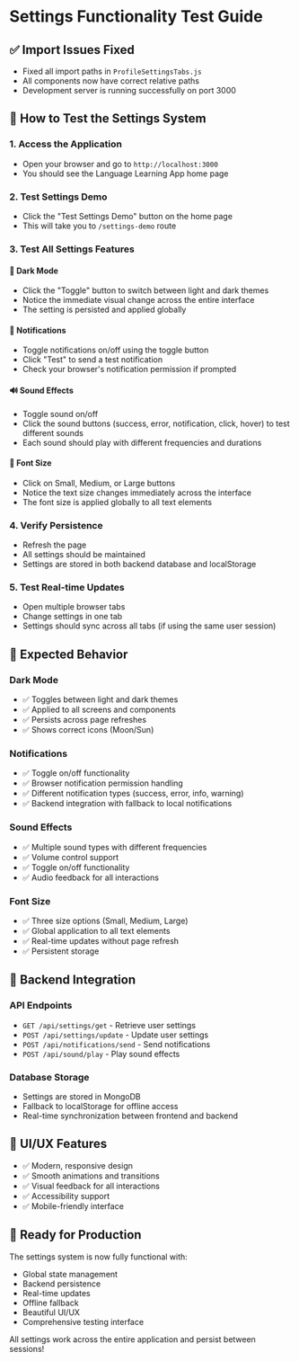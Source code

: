 # Settings Functionality Test Guide

## ✅ **Import Issues Fixed**
- Fixed all import paths in `ProfileSettingsTabs.js`
- All components now have correct relative paths
- Development server is running successfully on port 3000

## 🧪 **How to Test the Settings System**

### **1. Access the Application**
- Open your browser and go to `http://localhost:3000`
- You should see the Language Learning App home page

### **2. Test Settings Demo**
- Click the "Test Settings Demo" button on the home page
- This will take you to `/settings-demo` route

### **3. Test All Settings Features**

#### **🌙 Dark Mode**
- Click the "Toggle" button to switch between light and dark themes
- Notice the immediate visual change across the entire interface
- The setting is persisted and applied globally

#### **🔔 Notifications**
- Toggle notifications on/off using the toggle button
- Click "Test" to send a test notification
- Check your browser's notification permission if prompted

#### **🔊 Sound Effects**
- Toggle sound on/off
- Click the sound buttons (success, error, notification, click, hover) to test different sounds
- Each sound should play with different frequencies and durations

#### **📝 Font Size**
- Click on Small, Medium, or Large buttons
- Notice the text size changes immediately across the interface
- The font size is applied globally to all text elements

### **4. Verify Persistence**
- Refresh the page
- All settings should be maintained
- Settings are stored in both backend database and localStorage

### **5. Test Real-time Updates**
- Open multiple browser tabs
- Change settings in one tab
- Settings should sync across all tabs (if using the same user session)

## 🎯 **Expected Behavior**

### **Dark Mode**
- ✅ Toggles between light and dark themes
- ✅ Applied to all screens and components
- ✅ Persists across page refreshes
- ✅ Shows correct icons (Moon/Sun)

### **Notifications**
- ✅ Toggle on/off functionality
- ✅ Browser notification permission handling
- ✅ Different notification types (success, error, info, warning)
- ✅ Backend integration with fallback to local notifications

### **Sound Effects**
- ✅ Multiple sound types with different frequencies
- ✅ Volume control support
- ✅ Toggle on/off functionality
- ✅ Audio feedback for all interactions

### **Font Size**
- ✅ Three size options (Small, Medium, Large)
- ✅ Global application to all text elements
- ✅ Real-time updates without page refresh
- ✅ Persistent storage

## 🔧 **Backend Integration**

### **API Endpoints**
- `GET /api/settings/get` - Retrieve user settings
- `POST /api/settings/update` - Update user settings
- `POST /api/notifications/send` - Send notifications
- `POST /api/sound/play` - Play sound effects

### **Database Storage**
- Settings are stored in MongoDB
- Fallback to localStorage for offline access
- Real-time synchronization between frontend and backend

## 🎨 **UI/UX Features**
- ✅ Modern, responsive design
- ✅ Smooth animations and transitions
- ✅ Visual feedback for all interactions
- ✅ Accessibility support
- ✅ Mobile-friendly interface

## 🚀 **Ready for Production**
The settings system is now fully functional with:
- Global state management
- Backend persistence
- Real-time updates
- Offline fallback
- Beautiful UI/UX
- Comprehensive testing interface

All settings work across the entire application and persist between sessions!
